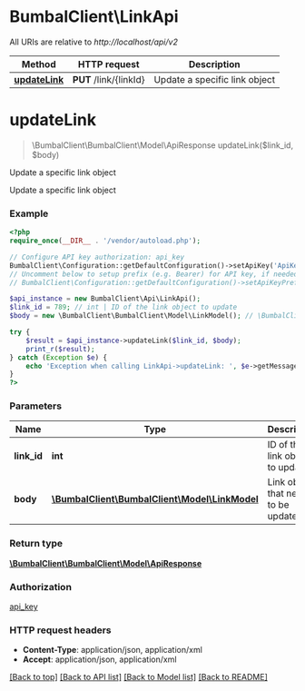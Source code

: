 # BumbalClient\LinkApi

All URIs are relative to *http://localhost/api/v2*

Method | HTTP request | Description
------------- | ------------- | -------------
[**updateLink**](LinkApi.md#updateLink) | **PUT** /link/{linkId} | Update a specific link object


# **updateLink**
> \BumbalClient\BumbalClient\Model\ApiResponse updateLink($link_id, $body)

Update a specific link object

Update a specific link object

### Example
```php
<?php
require_once(__DIR__ . '/vendor/autoload.php');

// Configure API key authorization: api_key
BumbalClient\Configuration::getDefaultConfiguration()->setApiKey('ApiKey', 'YOUR_API_KEY');
// Uncomment below to setup prefix (e.g. Bearer) for API key, if needed
// BumbalClient\Configuration::getDefaultConfiguration()->setApiKeyPrefix('ApiKey', 'Bearer');

$api_instance = new BumbalClient\Api\LinkApi();
$link_id = 789; // int | ID of the link object to update
$body = new \BumbalClient\BumbalClient\Model\LinkModel(); // \BumbalClient\BumbalClient\Model\LinkModel | Link object that needs to be updated

try {
    $result = $api_instance->updateLink($link_id, $body);
    print_r($result);
} catch (Exception $e) {
    echo 'Exception when calling LinkApi->updateLink: ', $e->getMessage(), PHP_EOL;
}
?>
```

### Parameters

Name | Type | Description  | Notes
------------- | ------------- | ------------- | -------------
 **link_id** | **int**| ID of the link object to update |
 **body** | [**\BumbalClient\BumbalClient\Model\LinkModel**](../Model/LinkModel.md)| Link object that needs to be updated | [optional]

### Return type

[**\BumbalClient\BumbalClient\Model\ApiResponse**](../Model/ApiResponse.md)

### Authorization

[api_key](../../README.md#api_key)

### HTTP request headers

 - **Content-Type**: application/json, application/xml
 - **Accept**: application/json, application/xml

[[Back to top]](#) [[Back to API list]](../../README.md#documentation-for-api-endpoints) [[Back to Model list]](../../README.md#documentation-for-models) [[Back to README]](../../README.md)

